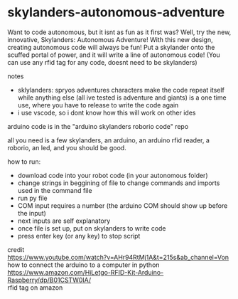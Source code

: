 # skylanders-autonomous-adventure
Want to code autonomous, but it isnt as fun as it first was? Well, try the new, innovative, Skylanders: Autonomous Adventure! With this new design, creating autonomous code will always be fun! Put a skylander onto the scuffed portal of power, and it will write a line of autonomous code! (You can use any rfid tag for any code, doesnt need to be skylanders) <br>

notes <br>
- sklylanders: spryos adventures characters make the code repeat itself while anything else (all ive tested is adventure and giants) is a one time use, where you have to release to write the code again <br>
- i use vscode, so i dont know how this will work on other ides <br>

arduino code is in the "arduino skylanders roborio code" repo <br>

all you need is a few skylanders, an arduino, an arduino rfid reader, a roborio, an led, and you should be good.<br>

how to run: <br>
- download code into your robot code (in your autonomous folder) <br>
- change strings in beggining of file to change commands and imports used in the command file
- run py file <br>
- COM input requires a number (the arduino COM should show up before the input) <br>
- next inputs are self explanatory <br>
- once file is set up, put on skylanders to write code <br>
- press enter key (or any key) to stop script <br>

credit <br>
https://www.youtube.com/watch?v=AHr94RtMj1A&t=215s&ab_channel=Von <br> 
how to connect the arduino to a computer in python <br> 
https://www.amazon.com/HiLetgo-RFID-Kit-Arduino-Raspberry/dp/B01CSTW0IA/ <br> 
rfid tag on amazon
